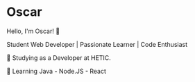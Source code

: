 # Oscar


Hello, I'm Oscar! 👋

Student Web Developer | Passionate Learner | Code Enthusiast

💼 Studying as a Developer at HETIC.

🌱 Learning Java  - Node.JS - React
